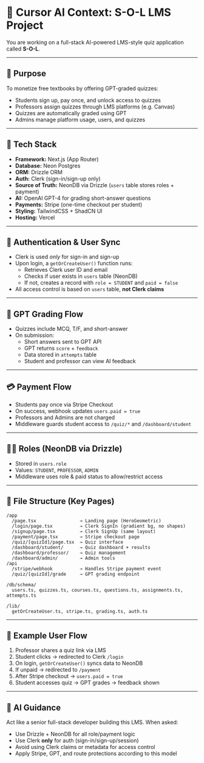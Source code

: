 # 🧠 Cursor AI Context: S-O-L LMS Project

You are working on a full-stack AI-powered LMS-style quiz application called **S-O-L**.

---

## 🎯 Purpose
To monetize free textbooks by offering GPT-graded quizzes:
- Students sign up, pay once, and unlock access to quizzes
- Professors assign quizzes through LMS platforms (e.g. Canvas)
- Quizzes are automatically graded using GPT
- Admins manage platform usage, users, and quizzes

---

## 🧱 Tech Stack
- **Framework:** Next.js (App Router)
- **Database:** Neon Postgres
- **ORM:** Drizzle ORM
- **Auth:** Clerk (sign-in/sign-up only)
- **Source of Truth:** NeonDB via Drizzle (`users` table stores roles + payment)
- **AI:** OpenAI GPT-4 for grading short-answer questions
- **Payments:** Stripe (one-time checkout per student)
- **Styling:** TailwindCSS + ShadCN UI
- **Hosting:** Vercel

---

## 🔐 Authentication & User Sync
- Clerk is used *only* for sign-in and sign-up
- Upon login, a `getOrCreateUser()` function runs:
  - Retrieves Clerk user ID and email
  - Checks if user exists in `users` table (NeonDB)
  - If not, creates a record with `role = STUDENT` and `paid = false`
- All access control is based on `users` table, **not Clerk claims**

---

## 🧠 GPT Grading Flow
- Quizzes include MCQ, T/F, and short-answer
- On submission:
  - Short answers sent to GPT API
  - GPT returns `score` + `feedback`
  - Data stored in `attempts` table
  - Student and professor can view AI feedback

---

## 💳 Payment Flow
- Students pay once via Stripe Checkout
- On success, webhook updates `users.paid = true`
- Professors and Admins are not charged
- Middleware guards student access to `/quiz/*` and `/dashboard/student`

---

## 🧑‍🏫 Roles (NeonDB via Drizzle)
- Stored in `users.role`
- Values: `STUDENT`, `PROFESSOR`, `ADMIN`
- Middleware uses role & paid status to allow/restrict access

---

## 📂 File Structure (Key Pages)

```
/app
  /page.tsx                → Landing page (HeroGeometric)
  /login/page.tsx          → Clerk SignIn (gradient bg, no shapes)
  /signup/page.tsx         → Clerk SignUp (same layout)
  /payment/page.tsx        → Stripe checkout page
  /quiz/[quizId]/page.tsx  → Quiz interface
  /dashboard/student/      → Quiz dashboard + results
  /dashboard/professor/    → Quiz management
  /dashboard/admin/        → Admin tools
/api
  /stripe/webhook          → Handles Stripe payment event
  /quiz/[quizId]/grade     → GPT grading endpoint

/db/schema/
  users.ts, quizzes.ts, courses.ts, questions.ts, assignments.ts, attempts.ts

/lib/
  getOrCreateUser.ts, stripe.ts, grading.ts, auth.ts
```

---

## 🚀 Example User Flow
1. Professor shares a quiz link via LMS
2. Student clicks → redirected to Clerk `/login`
3. On login, `getOrCreateUser()` syncs data to NeonDB
4. If unpaid → redirected to `/payment`
5. After Stripe checkout → `users.paid = true`
6. Student accesses quiz → GPT grades → feedback shown

---

## 🧠 AI Guidance
Act like a senior full-stack developer building this LMS. When asked:
- Use Drizzle + NeonDB for all role/payment logic
- Use Clerk **only** for auth (sign-in/sign-up/session)
- Avoid using Clerk claims or metadata for access control
- Apply Stripe, GPT, and route protections according to this model
